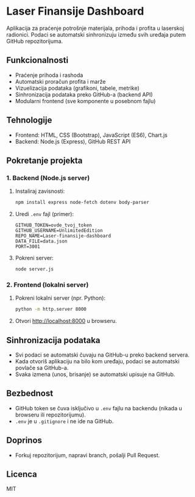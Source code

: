 # Laser Finansije Dashboard

Aplikacija za praćenje potrošnje materijala, prihoda i profita u laserskoj radionici. Podaci se automatski sinhronizuju između svih uređaja putem GitHub repozitorijuma.

## Funkcionalnosti
- Praćenje prihoda i rashoda
- Automatski proračun profita i marže
- Vizuelizacija podataka (grafikoni, tabele, metrike)
- Sinhronizacija podataka preko GitHub-a (backend API)
- Modularni frontend (sve komponente u posebnom fajlu)

## Tehnologije
- Frontend: HTML, CSS (Bootstrap), JavaScript (ES6), Chart.js
- Backend: Node.js (Express), GitHub REST API

## Pokretanje projekta

### 1. Backend (Node.js server)
1. Instaliraj zavisnosti:
   ```bash
   npm install express node-fetch dotenv body-parser
   ```
2. Uredi `.env` fajl (primer):
   ```env
   GITHUB_TOKEN=ovde_tvoj_token
   GITHUB_USERNAME=UnlimitedEdition
   REPO_NAME=Laser-finansije-dashboard
   DATA_FILE=data.json
   PORT=3001
   ```
3. Pokreni server:
   ```bash
   node server.js
   ```

### 2. Frontend (lokalni server)
1. Pokreni lokalni server (npr. Python):
   ```bash
   python -m http.server 8000
   ```
2. Otvori [http://localhost:8000](http://localhost:8000) u browseru.

## Sinhronizacija podataka
- Svi podaci se automatski čuvaju na GitHub-u preko backend servera.
- Kada otvoriš aplikaciju na bilo kom uređaju, podaci se automatski povlače sa GitHub-a.
- Svaka izmena (unos, brisanje) se automatski upisuje na GitHub.

## Bezbednost
- GitHub token se čuva isključivo u `.env` fajlu na backendu (nikada u browseru ili repozitorijumu).
- `.env` je u `.gitignore` i ne ide na GitHub.

## Doprinos
- Forkuj repozitorijum, napravi branch, pošalji Pull Request.

## Licenca
MIT
